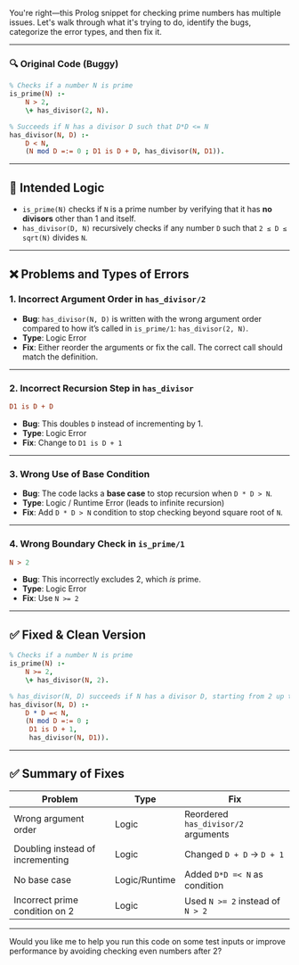 You're right—this Prolog snippet for checking prime numbers has multiple issues. Let's walk through what it's trying to do, identify the bugs, categorize the error types, and then fix it.

---

### 🔍 Original Code (Buggy)
```prolog
% Checks if a number N is prime
is_prime(N) :-
    N > 2,
    \+ has_divisor(2, N).

% Succeeds if N has a divisor D such that D*D <= N
has_divisor(N, D) :-
    D < N,
    (N mod D =:= 0 ; D1 is D + D, has_divisor(N, D1)).
```

---

## 🧠 Intended Logic
- `is_prime(N)` checks if `N` is a prime number by verifying that it has **no divisors** other than 1 and itself.
- `has_divisor(D, N)` recursively checks if any number `D` such that `2 ≤ D ≤ sqrt(N)` divides `N`.

---

## ❌ Problems and Types of Errors

### 1. **Incorrect Argument Order in `has_divisor/2`**  
- **Bug**: `has_divisor(N, D)` is written with the wrong argument order compared to how it’s called in `is_prime/1`: `has_divisor(2, N)`.  
- **Type**: Logic Error  
- **Fix**: Either reorder the arguments or fix the call. The correct call should match the definition.

---

### 2. **Incorrect Recursion Step in `has_divisor`**
```prolog
D1 is D + D
```
- **Bug**: This doubles `D` instead of incrementing by 1.
- **Type**: Logic Error  
- **Fix**: Change to `D1 is D + 1`

---

### 3. **Wrong Use of Base Condition**
- **Bug**: The code lacks a **base case** to stop recursion when `D * D > N`.
- **Type**: Logic / Runtime Error (leads to infinite recursion)
- **Fix**: Add `D * D > N` condition to stop checking beyond square root of `N`.

---

### 4. **Wrong Boundary Check in `is_prime/1`**
```prolog
N > 2
```
- **Bug**: This incorrectly excludes 2, which *is* prime.
- **Type**: Logic Error  
- **Fix**: Use `N >= 2`

---

## ✅ Fixed & Clean Version

```prolog
% Checks if a number N is prime
is_prime(N) :-
    N >= 2,
    \+ has_divisor(N, 2).

% has_divisor(N, D) succeeds if N has a divisor D, starting from 2 up to sqrt(N)
has_divisor(N, D) :-
    D * D =< N,
    (N mod D =:= 0 ;
     D1 is D + 1,
     has_divisor(N, D1)).
```

---

## ✅ Summary of Fixes

| Problem                             | Type         | Fix                                   |
|-------------------------------------|--------------|----------------------------------------|
| Wrong argument order                | Logic        | Reordered `has_divisor/2` arguments     |
| Doubling instead of incrementing   | Logic        | Changed `D + D` → `D + 1`               |
| No base case                       | Logic/Runtime| Added `D*D =< N` as condition           |
| Incorrect prime condition on 2     | Logic        | Used `N >= 2` instead of `N > 2`        |

---

Would you like me to help you run this code on some test inputs or improve performance by avoiding checking even numbers after 2?